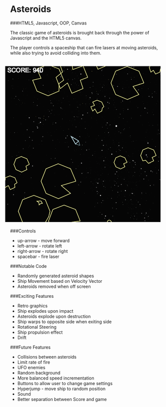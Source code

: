 Asteroids
=========
###HTML5, Javascript, OOP, Canvas

The classic game of asteroids is brought back through the power of Javascript and the HTML5 canvas.

The player controls a spaceship that can fire lasers at moving asteroids, while also trying to avoid colliding into them.

<img align="right" style="padding: 20px" src="asteroids_sample.png">

###Controls
+ up-arrow - move forward
+ left-arrow - rotate left
+ right-arrow - rotate right
+ spacebar - fire laser

###Notable Code
+ Randomly generated asteroid shapes
+ Ship Movement based on Velocity Vector
+ Asteroids removed when off screen 

###Exciting Features
+ Retro graphics
+ Ship explodes upon impact
+ Asteroids explode upon destruction
+ Ship warps to opposite side when exiting side 
+ Rotational Steering
+ Ship propulsion effect
+ Drift



###Future Features
+ Collisions between asteroids
+ Limit rate of fire
+ UFO enemies
+ Random background
+ More balanced speed incrementation
+ Buttons to allow user to change game settings
+ Hyperjump - move ship to random position
+ Sound
+ Better separation between Score and game
